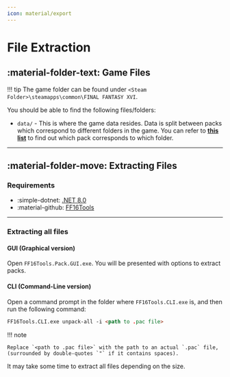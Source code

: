 ```yaml
---
icon: material/export
---
```


# File Extraction

## :material-folder-text: Game Files

!!! tip
    The game folder can be found under `<Steam Folder>\steamapps\common\FINAL FANTASY XVI`.

You should be able to find the following files/folders:

* `data/` - This is where the game data resides. Data is split between packs which correspond to different folders in the game. You can refer to **[this list](../resources/asset_paths.md)** to find out which pack corresponds to which folder.

---

## :material-folder-move: Extracting Files

### Requirements

* :simple-dotnet: [.NET 8.0](https://dotnet.microsoft.com/en-us/download/dotnet/8.0)
* :material-github: [FF16Tools](https://github.com/Nenkai/FF16Tools/releases)

---

### Extracting all files

#### GUI (Graphical version)

Open `FF16Tools.Pack.GUI.exe`. You will be presented with options to extract packs.

#### CLI (Command-Line version)

Open a command prompt in the folder where `FF16Tools.CLI.exe` is, and then run the following command:

``` markdown title="Example Command - Extract all files"
FF16Tools.CLI.exe unpack-all -i <path to .pac file>
```

!!! note

    Replace `<path to .pac file>` with the path to an actual `.pac` file, (surrounded by double-quotes `"` if it contains spaces).

It may take some time to extract all files depending on the size.